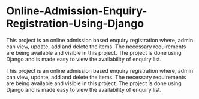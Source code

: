 # Online-Admission-Enquiry-Registration-Using-Django
This project is an online admission based enquiry registration where, admin can view, update, add and delete the items. The necessary requirements are being available and visible in this project. The project is done using Django and is made easy to view the availability of enquiry list.


This project is an online admission based enquiry registration where, admin can view,
update, add and delete the items. The necessary requirements are being available and visible
in this project. The project is done using Django and is made easy to view the availability
of enquiry list.
